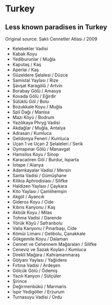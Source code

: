 # Turkey

## Less known paradises in Turkey

Original source: Saklı Cennetler Atlası / 2009

* Kelebekler Vadisi
* Kabak Koyu
* Yediburunlar / Muğla
* Kaputaş / Kaş
* Aperlai / Kaş
* Güzeldere Şelalesi / Düzce
* Samistal Yaylası / Rize
* Şavşat Karagölü / Artvin
* Borabay Gölü / Amasya
* Kovada Gölü / Eğirdir
* Sülüklü Göl / Bolu
* Bozukkale Koyu / Muğla
* Spil Dağı / Manisa
* Mazı Köyü / Bodrum
* Yazılıkaya Phryg Vadisi
* Akdağlar / Muğla, Antalya
* Adrasan / Kumluca
* Gelidonya Feneri / Kumluca
* Uçan 1 ve Uçan 2 Şelaleleri / Serik
* Oymapınar Gölü / Manavgat
* Hamsilos Koyu / Sinop
* Karacaören Göl / Burdur, Isparta
* İotape / Alanya
* Adamkayalar Vadisi / Mersin
* Santa Vadisi / Gümüşhane
* Kilikia Aphrodisiası / Silifke
* Haldizen Yaylası / Çaykara
* Kito Yaylası / Çamlıhemşin
* Akgöl / Ayancık
* Gideros Koyu / Cide
* Kıbrıs Kanyonu / Kaş
* Akbük Koyu / Milas
* Tohma Vadisi / Darende
* Yörük Köyü / Safranbolu
* Valla Kanyonu / Pınarbaşı, Cide
* Kömür Limanı / Gelibolu, Çanakkale
* Gökgemile Koyu / Dalaman
* Cennet ve Cehennem Mağaraları / Silifke
* Ceneviz ve Sazak Koyları / Kumluca
* Direkli Mağara / Kahramanmaraş
* Gölyanı Yaylası / Yağlıdere
* Fırtına Vadisi / Ardeşen
* Gölcük Gölü / Ödemiş
* Yazılı Kanyon / Sütçüler
* Şirince
* Değirmenbükü / Marmaris
* İspir Yedigöller / Erzurum
* Turnasuyu Vadisi / Ordu
